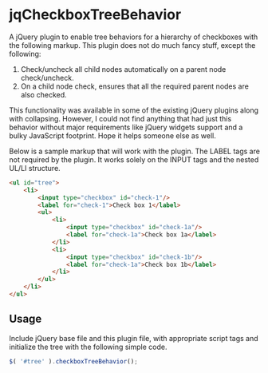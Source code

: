 # jqCheckboxTreeBehavior #

A jQuery plugin to enable tree behaviors for a hierarchy of checkboxes with the following markup. This plugin does not do much fancy stuff, except the following:

1. Check/uncheck all child nodes automatically on a parent node check/uncheck.
2. On a child node check, ensures that all the required parent nodes are also checked.

This functionality was available in some of the existing jQuery plugins along with collapsing. However, I could not find anything that had just this behavior without major requirements like jQuery widgets support and a bulky JavaScript footprint. Hope it helps someone else as well.

Below is a sample markup that will work with the plugin. The LABEL tags are not required by the plugin. It works solely on the INPUT tags and the nested UL/LI structure.

``` html
<ul id="tree">
    <li>
        <input type="checkbox" id="check-1"/>
        <label for="check-1">Check box 1</label>
        <ul>
            <li>
                <input type="checkbox" id="check-1a"/>
                <label for="check-1a">Check box 1a</label>
            </li>
            <li>
                <input type="checkbox" id="check-1b"/>
                <label for="check-1a">Check box 1b</label>
            </li>
        </ul>
    </li>
</ul>
```

## Usage ## 

Include jQuery base file and this plugin file, with appropriate script tags and initialize the tree with the following simple code.

``` js
$( '#tree' ).checkboxTreeBehavior();
```

